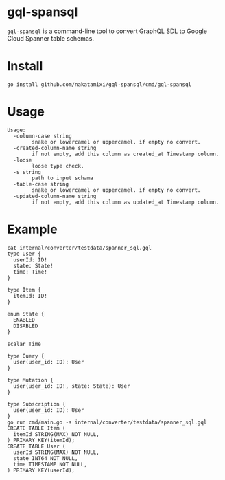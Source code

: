 # gql-spansql

[license]: https://github.com/nakatamixi/gql-spansql/blob/master/LICENSE

`gql-spansql` is a command-line tool to convert GraphQL SDL to Google Cloud Spanner table schemas.

# Install
```
go install github.com/nakatamixi/gql-spansql/cmd/gql-spansql
```

# Usage
```
Usage:
  -column-case string
    	snake or lowercamel or uppercamel. if empty no convert.
  -created-column-name string
    	if not empty, add this column as created_at Timestamp column.
  -loose
    	loose type check.
  -s string
    	path to input schama
  -table-case string
    	snake or lowercamel or uppercamel. if empty no convert.
  -updated-column-name string
    	if not empty, add this column as updated_at Timestamp column.
```

# Example
```
cat internal/converter/testdata/spanner_sql.gql
type User {
  userId: ID!
  state: State!
  time: Time!
}

type Item {
  itemId: ID!
}

enum State {
  ENABLED
  DISABLED
}

scalar Time

type Query {
  user(user_id: ID): User
}

type Mutation {
  user(user_id: ID!, state: State): User
}

type Subscription {
  user(user_id: ID): User
}
go run cmd/main.go -s internal/converter/testdata/spanner_sql.gql
CREATE TABLE Item (
  itemId STRING(MAX) NOT NULL,
) PRIMARY KEY(itemId);
CREATE TABLE User (
  userId STRING(MAX) NOT NULL,
  state INT64 NOT NULL,
  time TIMESTAMP NOT NULL,
) PRIMARY KEY(userId);
```
